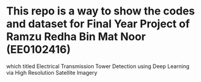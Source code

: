 # This repo is a way to show the codes and dataset for Final Year Project of Ramzu Redha Bin Mat Noor (EE0102416)

which titled Electrical Transmission Tower Detection using Deep Learning via High Resolution Satellite Imagery
